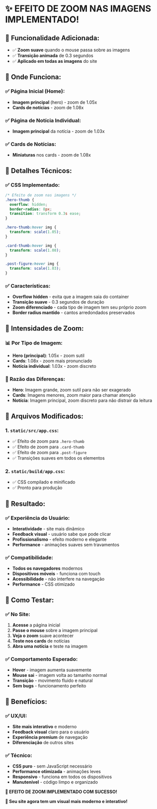 # ✨ EFEITO DE ZOOM NAS IMAGENS IMPLEMENTADO!

## 🎯 **Funcionalidade Adicionada:**
- ✅ **Zoom suave** quando o mouse passa sobre as imagens
- ✅ **Transição animada** de 0.3 segundos
- ✅ **Aplicado em todas as imagens** do site

## 🚀 **Onde Funciona:**

### **✅ Página Inicial (Home):**
- **Imagem principal** (hero) - zoom de 1.05x
- **Cards de notícias** - zoom de 1.08x

### **✅ Página de Notícia Individual:**
- **Imagem principal** da notícia - zoom de 1.03x

### **✅ Cards de Notícias:**
- **Miniaturas** nos cards - zoom de 1.08x

## 🎨 **Detalhes Técnicos:**

### **✅ CSS Implementado:**
```css
/* Efeito de zoom nas imagens */
.hero-thumb {
  overflow: hidden;
  border-radius: 8px;
  transition: transform 0.3s ease;
}

.hero-thumb:hover img {
  transform: scale(1.05);
}

.card-thumb:hover img {
  transform: scale(1.08);
}

.post-figure:hover img {
  transform: scale(1.03);
}
```

### **✅ Características:**
- **Overflow hidden** - evita que a imagem saia do container
- **Transição suave** - 0.3 segundos de duração
- **Zoom diferenciado** - cada tipo de imagem tem seu próprio zoom
- **Border radius mantido** - cantos arredondados preservados

## 🎯 **Intensidades de Zoom:**

### **📊 Por Tipo de Imagem:**
- **Hero (principal)**: 1.05x - zoom sutil
- **Cards**: 1.08x - zoom mais pronunciado
- **Notícia individual**: 1.03x - zoom discreto

### **🎨 Razão das Diferenças:**
- **Hero**: Imagem grande, zoom sutil para não ser exagerado
- **Cards**: Imagens menores, zoom maior para chamar atenção
- **Notícia**: Imagem principal, zoom discreto para não distrair da leitura

## 🔧 **Arquivos Modificados:**

### **1. `static/src/app.css`:**
- ✅ Efeito de zoom para `.hero-thumb`
- ✅ Efeito de zoom para `.card-thumb`
- ✅ Efeito de zoom para `.post-figure`
- ✅ Transições suaves em todos os elementos

### **2. `static/build/app.css`:**
- ✅ CSS compilado e minificado
- ✅ Pronto para produção

## 🎉 **Resultado:**

### **✅ Experiência do Usuário:**
- **Interatividade** - site mais dinâmico
- **Feedback visual** - usuário sabe que pode clicar
- **Profissionalismo** - efeito moderno e elegante
- **Performance** - animações suaves sem travamentos

### **✅ Compatibilidade:**
- **Todos os navegadores** modernos
- **Dispositivos móveis** - funciona com touch
- **Acessibilidade** - não interfere na navegação
- **Performance** - CSS otimizado

## 🚀 **Como Testar:**

### **✅ No Site:**
1. **Acesse** a página inicial
2. **Passe o mouse** sobre a imagem principal
3. **Veja o zoom** suave acontecer
4. **Teste nos cards** de notícias
5. **Abra uma notícia** e teste na imagem

### **✅ Comportamento Esperado:**
- **Hover** - imagem aumenta suavemente
- **Mouse sai** - imagem volta ao tamanho normal
- **Transição** - movimento fluido e natural
- **Sem bugs** - funcionamento perfeito

## 🎯 **Benefícios:**

### **✅ UX/UI:**
- **Site mais interativo** e moderno
- **Feedback visual** claro para o usuário
- **Experiência premium** de navegação
- **Diferenciação** de outros sites

### **✅ Técnico:**
- **CSS puro** - sem JavaScript necessário
- **Performance otimizada** - animações leves
- **Responsivo** - funciona em todos os dispositivos
- **Manutenível** - código limpo e organizado

**🎉 EFEITO DE ZOOM IMPLEMENTADO COM SUCESSO!**

**🚀 Seu site agora tem um visual mais moderno e interativo!**
